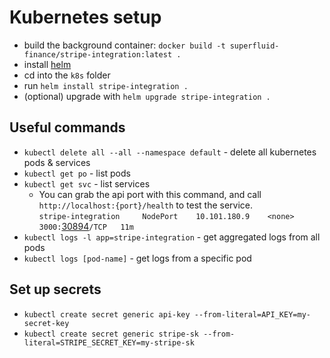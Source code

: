 # Kubernetes setup

- build the background container: `docker build -t superfluid-finance/stripe-integration:latest .`
- install [helm](https://helm.sh/docs/intro/install/)
- cd into the `k8s` folder
- run `helm install stripe-integration .`
- (optional) upgrade with `helm upgrade stripe-integration .`


## Useful commands
- `kubectl delete all --all --namespace default` -  delete all kubernetes pods & services
- `kubectl get po` - list pods
- `kubectl get svc` - list services
    - You can grab the api port with this command, and call `http://localhost:{port}/health` to test the service.        
    `stripe-integration     NodePort    10.101.180.9    <none>        3000:`<u>30894</u>`/TCP   11m`
- `kubectl logs -l app=stripe-integration` - get aggregated logs from all pods
- `kubectl logs [pod-name]` - get logs from a specific pod

## Set up secrets
- `kubectl create secret generic api-key --from-literal=API_KEY=my-secret-key`
- `kubectl create secret generic stripe-sk --from-literal=STRIPE_SECRET_KEY=my-stripe-sk`